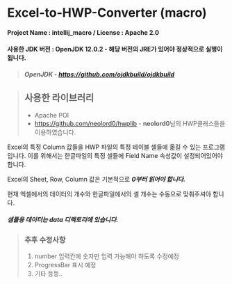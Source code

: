 # Excel-to-HWP-Converter (macro)

#### Project Name : intellij_macro  / License : Apache 2.0
#### 사용한 JDK 버전 : OpenJDK 12.0.2 - 해당 버전의 JRE가 있어야 정상적으로 실행이 됩니다. 
> ##### OpenJDK - https://github.com/ojdkbuild/ojdkbuild

  
> ## 사용한 라이브러리
> * Apache POI 
> * https://github.com/neolord0/hwplib - **neolord0**님의 HWP클래스들을 이용하였습니다.  


Excel의 특정 Column 값들을 HWP 파일의 특정 테이블 셀들에 옮길 수 있는 프로그램입니다.
이를 위해서는 한글파일의 특정 셀들에 Field Name 속성값이 설정되어있어야 합니다.  

Excel의 Sheet, Row, Column 값은 기본적으로 ***0부터 읽어야 합니다.***  


현재 엑셀에서의 데이터의 개수와 한글파일에서의 셀 개수는 수동으로 맞춰주셔야 합니다. 
##### 샘플용 데이터는 data 디렉토리에 있습니다.

> ### 추후 수정사항
> 1. number 입력칸에 숫자만 입력 가능해야 하도록 수정예정
> 2. ProgressBar 표시 예정
> 3. 기타 등등..
